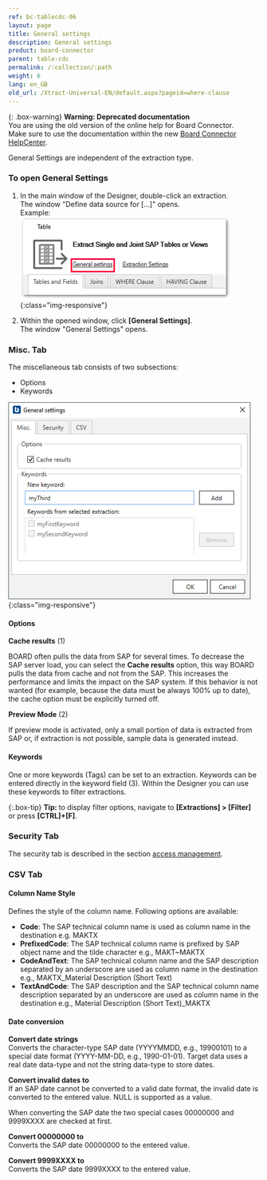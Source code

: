 ```yaml
---
ref: bc-tablecdc-06
layout: page
title: General settings
description: General settings
product: board-connector
parent: table-cdc
permalink: /:collection/:path
weight: 6
lang: en_GB
old_url: /Xtract-Universal-EN/default.aspx?pageid=where-clause
---
```


{: .box-warning}
**Warning: Deprecated documentation** <br>
You are using the old version of the online help for Board Connector.<br>
Make sure to use the documentation within the new [Board Connector HelpCenter](https://helpcenter.theobald-software.com/board-connector/documentation/introduction/).

General Settings are independent of the extraction type.

### To open General Settings
1. In the main window of the Designer, double-click an extraction.<br>
The window "Define data source for [...]" opens.<br>
Example:
![General-Settings](/img/content/General-Settings_designer.png){:class="img-responsive"}

2. Within the opened window, click **[General Settings]**.<br>
The window "General Settings" opens.


### Misc. Tab
The miscellaneous tab consists of two subsections:
- Options
- Keywords

![General-Settings](/img/content/General-SettingsBC.png){:class="img-responsive"}

#### Options
**Cache results** (1)


BOARD often pulls the data from SAP for several times. To decrease the SAP server load, you can select the **Cache results** option, this way BOARD pulls the data from cache and not from the SAP.
This increases the performance and limits the impact on the SAP system. If this behavior is not wanted (for example, because the data must be always 100% up to date), the cache option must be explicitly turned off.

**Preview Mode** (2)

If preview mode is activated, only a small portion of data is extracted from SAP or, if extraction is not possible, sample data is generated instead.


#### Keywords
One or more keywords (Tags) can be set to an extraction. 
Keywords can be entered directly in the keyword field (3).
Within the Designer you can use these keywords to filter  extractions. 

{:.box-tip}
**Tip:** to display filter options, navigate to **[Extractions] > [Filter]** or press **[CTRL]+[F]**.
 

### Security Tab
The security tab is described in the section [access management](https://help.theobald-software.com/en/board-connector/security/access-management).

### CSV Tab

#### Column Name Style

Defines the style of the column name. Following options are available: 

- **Code**: The SAP technical column name is used as column name in the destination e.g. MAKTX<br>
- **PrefixedCode**: The SAP technical column name is prefixed by SAP object name and the tilde character e.g., MAKT~MAKTX
- **CodeAndText**: The SAP technical column name and the SAP description separated by an underscore are used as column name in the destination e.g., MAKTX_Material Description (Short Text)<br>
- **TextAndCode**: The SAP description and the SAP technical column name description separated by an underscore are used as column name in the destination e.g., Material Description (Short Text)_MAKTX

#### Date conversion

**Convert date strings**<br>
Converts the character-type SAP date (YYYYMMDD, e.g., 19900101) to a special date format (YYYY-MM-DD, e.g., 1990-01-01). Target data uses a real date data-type and not the string data-type to store dates.

**Convert invalid dates to**<br>
If an SAP date cannot be converted to a valid date format, the invalid date is converted to the entered value. NULL is supported as a value.

When converting the SAP date the two special cases 00000000 and 9999XXXX are checked at first.

**Convert 00000000 to**<br>
Converts the SAP date 00000000 to the entered value.

**Convert 9999XXXX to**<br>
Converts the SAP date 9999XXXX to the entered value.